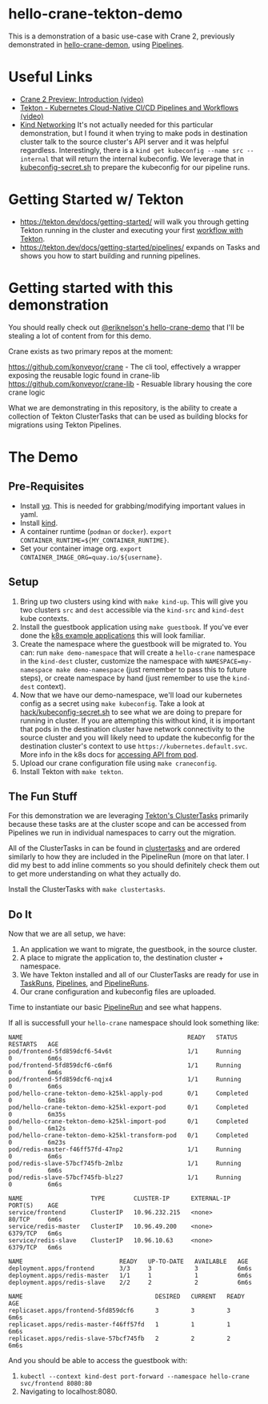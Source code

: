 hello-crane-tekton-demo
=======================

This is a demonstration of a basic use-case with Crane 2, previously
demonstrated in
[hello-crane-demon](https://github.com/eriknelson/hello-crane-demo),
using [Pipelines](https://tekton.dev/docs/getting-started/pipelines/).


# Useful Links

* [Crane 2 Preview: Introduction (video)](https://www.youtube.com/watch?v=esIZS7PVrvs)
* [Tekton - Kubernetes Cloud-Native CI/CD Pipelines and Workflows (video)](https://www.youtube.com/watch?v=7mvrpxz_BfE)
* [Kind Networking](https://gist.github.com/aojea/00bca6390f5f67c0a30db6acacf3ea91#file-kind_networking-md)
    It's not actually needed for this particular demonstration, but I found it
    when trying to make pods in destination cluster talk to the source cluster's
    API server and it was helpful regardless. Interestingly, there is a `kind get
    kubeconfig --name src --internal` that will return the internal kubeconfig.
    We leverage that in [kubeconfig-secret.sh](./hack/kubeconfig-secret.sh) to
    prepare the kubeconfig for our pipeline runs.

# Getting Started w/ Tekton

* https://tekton.dev/docs/getting-started/ will walk you through getting Tekton
    running in the cluster and executing your first
    [workflow with Tekton](https://tekton.dev/docs/getting-started/#your-first-ci-cd-workflow-with-tekton).
* https://tekton.dev/docs/getting-started/pipelines/ expands on Tasks and shows
    you how to start building and running pipelines.

# Getting started with this demonstration

You should really check out [@eriknelson's
hello-crane-demo](https://github.com/eriknelson/hello-crane-demo) that I'll be
stealing a lot of content from for this demo.

Crane exists as two primary repos at the moment:

https://github.com/konveyor/crane - The cli tool, effectively a wrapper exposing the reusable logic found in crane-lib
https://github.com/konveyor/crane-lib - Resuable library housing the core crane logic

What we are demonstrating in this repository, is the ability to create a
collection of Tekton ClusterTasks that can be used as
building blocks for migrations using Tekton Pipelines.

# The Demo

## Pre-Requisites

* Install [yq](https://github.com/mikefarah/yq/#install). This is needed for
    grabbing/modifying important values in yaml.
* Install [kind](https://kind.sigs.k8s.io/docs/user/quick-start/#installation).
* A container runtime (`podman` or `docker`). `export CONTAINER_RUNTIME=${MY_CONTAINER_RUNTIME}`.
* Set your container image org. `export CONTAINER_IMAGE_ORG=quay.io/${username}`.

## Setup

1. Bring up two clusters using kind with `make kind-up`. This will give you two
   clusters `src` and `dest` accessible via the `kind-src` and `kind-dest` kube
   contexts.
1. Install the guestbook application using `make guestbook`. If you've ever done
   the
   [k8s example applications](https://kubernetes.io/docs/tutorials/stateless-application/guestbook/)
   this will look familiar.
1. Create the namespace where the guestbook will be migrated to. You can:
   run `make demo-namespace` that will create a `hello-crane` namespace in the
   `kind-dest` cluster, customize the namespace with `NAMESPACE=my-namespace
   make demo-namespace` (just remember to pass this to future steps), or create
   namespace by hand (just remember to use the `kind-dest` context).
1. Now that we have our demo-namespace, we'll load our kubernetes config as a
   secret using `make kubeconfig`. Take a look at
   [hack/kubeconfig-secret.sh](hack/kubeconfig-secret.sh) to see what we are
   doing to prepare for running in cluster. If you are attempting this without
   kind, it is important that pods in the destination cluster have network
   connectivity to the source cluster and you will likely need to update the
   kubeconfig for the destination cluster's context to use
   `https://kubernetes.default.svc`. More info in the k8s docs for
   [accessing API from pod](https://kubernetes.io/docs/tasks/run-application/access-api-from-pod/).
1. Upload our crane configuration file using `make craneconfig`.
1. Install Tekton with `make tekton`.


## The Fun Stuff

For this demonstration we are leveraging
[Tekton's ClusterTasks](https://tekton.dev/docs/pipelines/tasks/#task-vs-clustertask)
primarily because these tasks are at the cluster scope and can be accessed from
Pipelines we run in individual namespaces to carry out the migration.

All of the ClusterTasks in can be found in [clustertasks](./clustertasks) and
are ordered similarly to how they are included in the PipelineRun (more on that
later. I did my best to add inline comments so you should definitely check them
out to get more understanding on what they actually do.

Install the ClusterTasks with `make clustertasks`.

## Do It

Now that we are all setup, we have:

1. An application we want to migrate, the guestbook, in the source cluster.
1. A place to migrate the application to, the destination cluster + namespace.
1. We have Tekton installed and all of our ClusterTasks are ready for use in
   [TaskRuns](https://tekton.dev/docs/pipelines/taskruns/),
   [Pipelines](https://tekton.dev/docs/pipelines/pipelines/),
   and [PipelineRuns](https://tekton.dev/docs/pipelines/pipelinesruns/).
1. Our crane configuration and kubeconfig files are uploaded.

Time to instantiate our basic [PipelineRun](pipelineruns/001_basic.yaml) and see what happens.

If all is successfull your `hello-crane` namespace should look something like:

```
NAME                                              READY   STATUS      RESTARTS   AGE
pod/frontend-5fd859dcf6-54v6t                     1/1     Running     0          6m6s
pod/frontend-5fd859dcf6-c6mf6                     1/1     Running     0          6m6s
pod/frontend-5fd859dcf6-nqjx4                     1/1     Running     0          6m6s
pod/hello-crane-tekton-demo-k25kl-apply-pod       0/1     Completed   0          6m18s
pod/hello-crane-tekton-demo-k25kl-export-pod      0/1     Completed   0          6m35s
pod/hello-crane-tekton-demo-k25kl-import-pod      0/1     Completed   0          6m12s
pod/hello-crane-tekton-demo-k25kl-transform-pod   0/1     Completed   0          6m23s
pod/redis-master-f46ff57fd-47np2                  1/1     Running     0          6m6s
pod/redis-slave-57bcf745fb-2mlbz                  1/1     Running     0          6m6s
pod/redis-slave-57bcf745fb-blz27                  1/1     Running     0          6m6s

NAME                   TYPE        CLUSTER-IP      EXTERNAL-IP   PORT(S)    AGE
service/frontend       ClusterIP   10.96.232.215   <none>        80/TCP     6m6s
service/redis-master   ClusterIP   10.96.49.200    <none>        6379/TCP   6m6s
service/redis-slave    ClusterIP   10.96.10.63     <none>        6379/TCP   6m6s

NAME                           READY   UP-TO-DATE   AVAILABLE   AGE
deployment.apps/frontend       3/3     3            3           6m6s
deployment.apps/redis-master   1/1     1            1           6m6s
deployment.apps/redis-slave    2/2     2            2           6m6s

NAME                                     DESIRED   CURRENT   READY   AGE
replicaset.apps/frontend-5fd859dcf6      3         3         3       6m6s
replicaset.apps/redis-master-f46ff57fd   1         1         1       6m6s
replicaset.apps/redis-slave-57bcf745fb   2         2         2       6m6s
```

And you should be able to access the guestbook with:
1. `kubectl --context kind-dest port-forward --namespace hello-crane svc/frontend 8080:80`
1. Navigating to localhost:8080.
